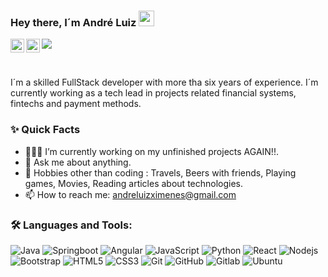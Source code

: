 ### Hey there, I´m André Luiz  <img src="https://media.giphy.com/media/hvRJCLFzcasrR4ia7z/giphy.gif" width="25px">
<a href="https://twitter.com/andreximenes">
  <img align="left" alt="andre ximenes | Twitter" width="22px" src="https://raw.githubusercontent.com/peterthehan/peterthehan/master/assets/twitter.svg" />
</a>
<a href="https://www.linkedin.com/in/andreluizximenes/">
  <img align="left" alt="Andre's LinkedIN" width="22px" src="https://raw.githubusercontent.com/peterthehan/peterthehan/master/assets/linkedin.svg" />
</a>


![](https://visitor-badge.glitch.me/badge?page_id=andreximenes)

<br />


I´m a skilled FullStack developer with more tha six years of experience. I´m currently working as a tech lead in projects related financial systems, fintechs and payment methods.


### ✨ Quick Facts

- 👨🏽‍💻 I’m currently working on my unfinished projects AGAIN!!.
- 💬 Ask me about anything.
- 🎿 Hobbies other than coding : Travels, Beers with friends, Playing games, Movies, Reading articles about technologies.
- 📫 How to reach me: andreluizximenes@gmail.com


### 🛠️ Languages and Tools:

![Java](https://img.shields.io/badge/-Java-black?style=flat-square&logo=Java)
![Springboot](https://img.shields.io/badge/-Springboot-black?style=flat-square&logo=Spring)
![Angular](https://img.shields.io/badge/-Angular-black?style=flat-square&logo=Angular)
![JavaScript](https://img.shields.io/badge/-JavaScript-black?style=flat-square&logo=javascript)
![Python](https://img.shields.io/badge/-Python-black?style=flat-square&logo=python)
![React](https://img.shields.io/badge/-React-black?style=flat-square&logo=react)
![Nodejs](https://img.shields.io/badge/-Nodejs-black?style=flat-square&logo=Node.js)
![Bootstrap](https://img.shields.io/badge/-Bootstrap-black?style=flat-square&logo=bootstrap)
![HTML5](https://img.shields.io/badge/-HTML5-black?style=flat-square&logo=html5&logoColor=white)
![CSS3](https://img.shields.io/badge/-CSS3-black?style=flat-square&logo=css3)
![Git](https://img.shields.io/badge/-Git-black?style=flat-square&logo=git)
![GitHub](https://img.shields.io/badge/-GitHub-black?style=flat-square&logo=github)
![Gitlab](https://img.shields.io/badge/-Gitlab-black?style=flat-square&logo=gitlab)
![Ubuntu](https://img.shields.io/badge/-Ubuntu-black?style=flat-square&logo=ubuntu)

